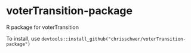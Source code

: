 # voterTransition-package
R package for voterTransition

To install, use 
`devtools::install_github("chrisschwer/voterTransition-package")`
